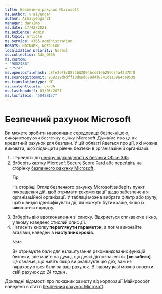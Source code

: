 ```yaml
---
title: Безпечний рахунок Microsoft
ms.author: v-aiyengar
author: AshaIyengar21
manager: dansimp
ms.date: 17/02/2021
ms.audience: Admin
ms.topic: article
ms.service: o365-administration
ROBOTS: NOINDEX, NOFOLLOW
localization_priority: Normal
ms.collection: Adm_O365
ms.custom:
- "9002486"
- "7524"
ms.openlocfilehash: c8fe2efbc8832b02004bcd01eb289d54a42d78f8
ms.sourcegitcommit: 969219d6dff18d86d679d4d8741d1e39e4ce9539
ms.translationtype: MT
ms.contentlocale: uk-UA
ms.lasthandoff: 03/03/2021
ms.locfileid: "50428157"
---
```

# <a name="microsoft-secure-score"></a>Безпечний рахунок Microsoft

Ви можете зробити навколишнє середовище безпечнішою, використовуючи безпечну оцінку Microsoft. Думайте про це як кредитний рахунок для безпеки. У цій області йдеться про дії, які можна виконати, щоб підвищити рівень безпеки в організаційній організації.

1. Перейдіть до [центру відповідності & безпеки Office 365](https://go.microsoft.com/fwlink/p/?linkid=2077143).
1. Виберіть картку Microsoft Secure Score Card або перейдіть на сторінку [безпечного рахунку Microsoft](https://go.microsoft.com/fwlink/?linkid=2099589).
    > [!TIP]
    >  На сторінці Огляд безпечного рахунку Microsoft виберіть пункт покращення дій, щоб отримати рекомендації щодо забезпечення організаційної організації. У таблиці можна вибрати фільтр або групу, щоб швидко ідентифікувати дії, які можуть бути краще, якщо їх виконати в порядку.
1. Виберіть дію вдосконалення зі списку. Відкриється спливаюче вікно, у якому наведено стислий опис дії.
1. Натисніть кнопку **переглянути параметри**, а потім виконайте вказівки, наведені в **наступних кроків**.
    > [!NOTE]
    > Ви отримуєте бали для налаштування рекомендованих функцій безпеки, але майте на думці, що деякі дії позначені як **[не забито]**. Це означає, що навіть якщо ви реалізуєте цю дію, вам не нараховуються бали за ваш рахунок. В іншому разі можна оновити свій рахунок до *24 годин* .

Докладні відомості про показник захисту від корпорації Майкрософт наведено в статті [безпечний рахунок Microsoft](https://go.microsoft.com/fwlink/?linkid=2103077).